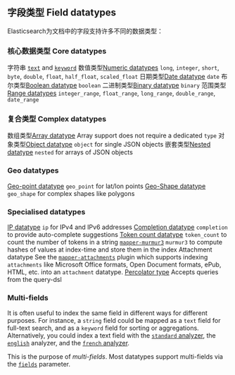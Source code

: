 ##  字段类型 Field datatypes

Elasticsearch为文档中的字段支持许多不同的数据类型：

### 核心数据类型 Core datatypes

字符串 
     [`text`](text.html) and [`keyword`](keyword.html)
数值类型[Numeric datatypes](number.html)
     `long`, `integer`, `short`, `byte`, `double`, `float`, `half_float`, `scaled_float`
日期类型[Date datatype](date.html)
     `date`
布尔类型[Boolean datatype](boolean.html)
     `boolean`
二进制类型[Binary datatype](binary.html)
     `binary`
范围类型[Range datatypes](range.html)
     `integer_range`, `float_range`, `long_range`, `double_range`, `date_range`

### 复合类型 Complex datatypes

数组类型[Array datatype](array.html)
     Array support does not require a dedicated `type`
对象类型[Object datatype](object.html)
     `object` for single JSON objects 
嵌套类型[Nested datatype](nested.html)
     `nested` for arrays of JSON objects 

### Geo datatypes

[Geo-point datatype](geo-point.html)
     `geo_point` for lat/lon points 
[Geo-Shape datatype](geo-shape.html)
     `geo_shape` for complex shapes like polygons 

### Specialised datatypes

[IP datatype](ip.html)
     `ip` for IPv4 and IPv6 addresses 
[Completion datatype](search-suggesters-completion.html)
     `completion` to provide auto-complete suggestions 
[Token count datatype](token-count.html)
     `token_count` to count the number of tokens in a string 
[`mapper-murmur3`](https://www.elastic.co/guide/en/elasticsearch/plugins/5.4/mapper-size.html)
     `murmur3` to compute hashes of values at index-time and store them in the index 
Attachment datatype 
     See the [`mapper-attachments`](https://www.elastic.co/guide/en/elasticsearch/plugins/5.4/mapper-attachments.html) plugin which supports indexing `attachments` like Microsoft Office formats, Open Document formats, ePub, HTML, etc. into an `attachment` datatype. 
[Percolator type](percolator.html)
     Accepts queries from the query-dsl 

### Multi-fields

It is often useful to index the same field in different ways for different purposes. For instance, a `string` field could be mapped as a `text` field for full-text search, and as a `keyword` field for sorting or aggregations. Alternatively, you could index a text field with the [`standard` analyzer](analysis-standard-analyzer.html), the [`english`](analysis-lang-analyzer.html#english-analyzer) analyzer, and the [`french` analyzer](analysis-lang-analyzer.html#french-analyzer).

This is the purpose of _multi-fields_. Most datatypes support multi-fields via the [`fields`](multi-fields.html) parameter.
